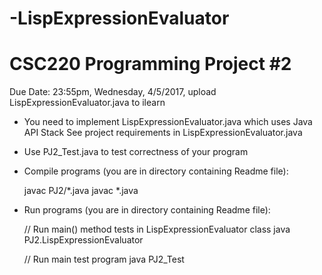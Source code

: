 # -LispExpressionEvaluator
CSC220 Programming Project #2
=============================
 
Due Date: 23:55pm, Wednesday, 4/5/2017, 
          upload LispExpressionEvaluator.java to ilearn

- You need to implement LispExpressionEvaluator.java which uses Java API Stack
  See project requirements in LispExpressionEvaluator.java

- Use PJ2_Test.java to test correctness of your program

- Compile programs (you are in directory containing Readme file):
	
  javac PJ2/*.java
  javac *.java

- Run programs (you are in directory containing Readme file):

  // Run main() method tests in LispExpressionEvaluator class
  java PJ2.LispExpressionEvaluator

  // Run main test program
  java PJ2_Test
